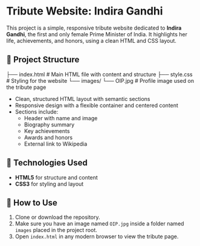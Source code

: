 # Tribute Website: Indira Gandhi

This project is a simple, responsive tribute website dedicated to **Indira Gandhi**, the first and only female Prime Minister of India. It highlights her life, achievements, and honors, using a clean HTML and CSS layout.

## 📁 Project Structure
├── index.html # Main HTML file with content and structure
├── style.css # Styling for the website
└── images/
└── OIP.jpg # Profile image used on the tribute page

- Clean, structured HTML layout with semantic sections
- Responsive design with a flexible container and centered content
- Sections include:
  - Header with name and image
  - Biography summary
  - Key achievements
  - Awards and honors
  - External link to Wikipedia

## 🎨 Technologies Used

- **HTML5** for structure and content
- **CSS3** for styling and layout
## 📂 How to Use

1. Clone or download the repository.
2. Make sure you have an image named `OIP.jpg` inside a folder named `images` placed in the project root.
3. Open `index.html` in any modern browser to view the tribute page.
